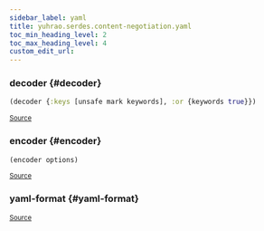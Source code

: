 ```yaml
---
sidebar_label: yaml
title: yuhrao.serdes.content-negotiation.yaml
toc_min_heading_level: 2
toc_max_heading_level: 4
custom_edit_url:
---
```






### decoder {#decoder}
``` clojure
(decoder {:keys [unsafe mark keywords], :or {keywords true}})
```

<p><sub><a href="https://github.com/yuhrao/big-bang/blob/main//src/yuhrao/serdes/content_negotiation/yaml.clj#L28-L36">Source</a></sub></p>

### encoder {#encoder}
``` clojure
(encoder options)
```

<p><sub><a href="https://github.com/yuhrao/big-bang/blob/main//src/yuhrao/serdes/content_negotiation/yaml.clj#L38-L49">Source</a></sub></p>

### yaml\-format {#yaml-format}

<p><sub><a href="https://github.com/yuhrao/big-bang/blob/main//src/yuhrao/serdes/content_negotiation/yaml.clj#L51-L55">Source</a></sub></p>
